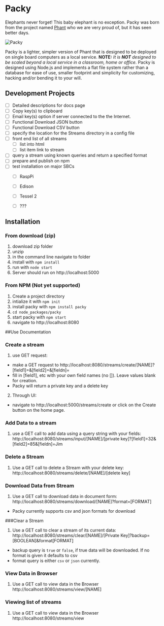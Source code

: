 # Packy

Elephants never forget! This baby elephant is no exception. Packy was born from the project named [Phant](https://www.npmjs.com/package/phant) who we are very proud of, but it has seen better days.

![Packy](http://media.oregonlive.com/portland_impact/photo/packy4jpg-f24c15270bcf002e.jpg)

 Packy is a lighter, simpler version of Phant that is designed to be deployed on single board computers as a local service. **NOTE:** _It is **NOT** designed to be scaled beyond a local service in a classroom, home or office._ Packy is designed using Node.js and implements a flat file system rather than a database for ease of use, smaller footprint and simplicity for customizing, hacking and/or bending it to your will.


## Development Projects
- [ ] Detailed descriptions for docs page
- [ ] Copy key(s) to clipboard
- [ ] Email key(s) option if server connected to the the Internet.
- [ ] Functional Download JSON button
- [ ] Functional Download CSV button
- [ ] specify the location for the Streams directory in a config file
- [ ] front end list of all streams
    - [ ] list into html
    - [ ] list item link to stream
- [ ] query a stream using known queries and return a specified format
- [ ] prepare and publish on npm
- [ ] test installation on major SBCs
    - [ ] RaspPi
    - [ ] Edison
    - [ ] Tessel 2
    - [ ] ???


## Installation
### From download (zip)
1. download zip folder
2. unzip
3. in the command line navigate to folder
4. install with `npm install`
5. run with `node start`
6. Server should run on http://localhost:5000

### From NPM (Not yet supported)
1. Create a project directory
2. intialize it with `npm init`
3. install packy with `npm install packy`
4. `cd node_packages/packy`
5. start packy with `npm start`
6. navigate to http://localhost:8080

##Use Documentation
### Create a stream

1. use GET request:
  - make a GET request to http://localhost:8080/streams/create/[NAME]?[field1]=&[field2]=&[fieldn]=
  - fill in [field1], etc with your own field names (no []). Leave values blank for creation.
  - Packy will return a private key and a delete key

2. Through UI:
  - navigate to http://localhost:5000/streams/create or click on the Create button on the home page.

### Add Data to a stream
1. use a GET call to add data using a query string with your fields: http://localhost:8080/streams/input/[NAME]/[private key]?[field1]=32&[field2]=85&[fieldn]=Jim

### Delete a Stream
1. Use a GET call to delete a Stream with your delete key:
http://localhost:8080/streams/delete/[NAME]/[delete key]

### Download Data from Stream
1. Use a GET call to download data in document form:
http://localhost:8080/streams/download/[NAME]?format=[FORMAT]

- Packy currently  supports csv and json formats for download

###Clear a Stream
1. Use a GET call to clear a stream of its current data:
http://localhost:8080/streams/clear/[NAME]/[Private Key]?backup=[BOOLEAN]&format[FORMAT]

- backup query is `true` or `false`, if true data will be downloaded. If no format is given it defaults to csv
- format query is either `csv` or `json` currently.

### View Data in Browser
1. Use a GET call to view data in the Browser
http://localhost:8080/streams/view/[NAME]

### Viewing list of streams
1. Use a GET call to view data in the Browser
http://localhost:8080/streams/view
